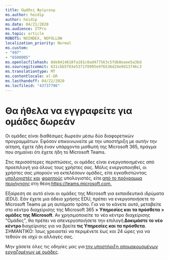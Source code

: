 ```yaml
---
title: Ομάδες Φρίμιουμ
ms.author: heidip
author: heidip
ms.date: 04/21/2020
ms.audience: ITPro
ms.topic: article
ROBOTS: NOINDEX, NOFOLLOW
localization_priority: Normal
ms.custom:
- "997"
- "6500005"
ms.openlocfilehash: 8de8414610fa181c0ad477563c5fdb8eaee5a3bd
ms.sourcegitcommit: 631cbb5f03e5371f0995e976536d24e9d13746c3
ms.translationtype: MT
ms.contentlocale: el-GR
ms.lasthandoff: 04/22/2020
ms.locfileid: "43737796"
---
```

# <a name="id-like-to-sign-up-for-teams-for-free"></a>Θα ήθελα να εγγραφείτε για ομάδες δωρεάν

Οι ομάδες είναι διαθέσιμες δωρεάν μέσω δύο διαφορετικών προγραμμάτων. Εφόσον επικοινωνείτε με την υποστήριξη με αυτήν την αίτηση, έχετε ήδη έναν υπάρχοντα μισθωτή της Microsoft 365, πράγμα που σημαίνει ότι έχετε ήδη το Microsoft Teams.

Στις περισσότερες περιπτώσεις, οι ομάδες είναι ενεργοποιημένες από προεπιλογή για όλους τους χρήστες σας. Μόλις ενεργοποιηθεί, οι χρήστες σας μπορούν να εκτελέσουν ομάδες, είτε εγκαθιστώντας [υπολογιστές και](https://docs.microsoft.com/MicrosoftTeams/get-clients#desktop-client)  [φορητούς](https://docs.microsoft.com/MicrosoftTeams/get-clients#mobile-clients) υπολογιστές, είτε [από το πρόγραμμα περιήγησης](https://docs.microsoft.com/MicrosoftTeams/get-clients#web-client) στη θέση <https://teams.microsoft.com.>

Εξαίρεση σε αυτό είναι οι ομάδες της Microsoft για εκπαιδευτικά ιδρύματα (EDU). Εάν έχετε μια άδεια χρήσης EDU, πρέπει να ενεργοποιήσετε το Microsoft Teams με μη αυτόματο τρόπο. Για να το κάνετε αυτό, μεταβείτε στο κέντρο διαχείρισης της Microsoft 365 **> Υπηρεσίες και τα πρόσθετα > ομάδες της Microsoft**. Αν χρησιμοποιείτε το νέο κέντρο διαχείρισης "Ομάδες", θα πρέπει να απενεργοποιήσετε την επιλογή **Δοκιμάστε το νέο κέντρο** διαχείρισης για να βρείτε **τις Υπηρεσίες και τα πρόσθετα**. ΣΗΜΑΝΤΙΚΟ: Ίσως χρειαστεί να περιμένετε έως και 24 ώρες για να τεθούν σε ισχύ οι αλλαγές σας.

Μην χάσετε όλες τις οδηγίες μας για [την υποστήριξη απομακρυσμένων εργαζομένων με ομάδες](https://docs.microsoft.com/MicrosoftTeams/support-remote-work-with-teams).
